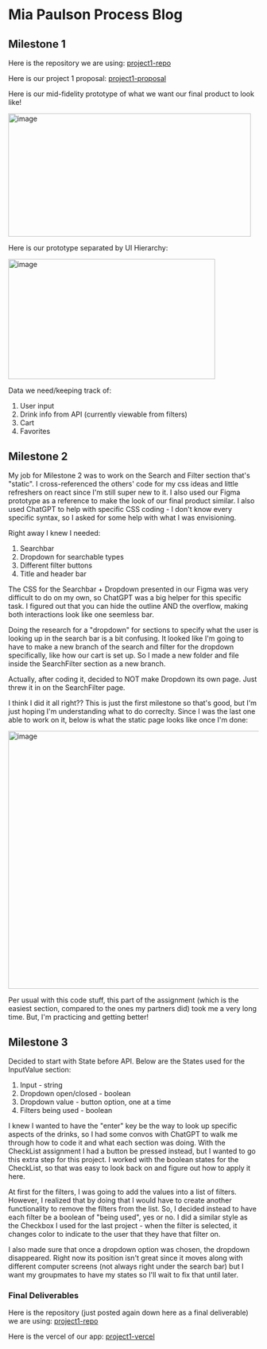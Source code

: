 # Mia Paulson Process Blog

## Milestone 1

Here is the repository we are using:
[project1-repo](https://github.com/CDAWGSWAGMAN/ATLS-4630-Project-1)

Here is our project 1 proposal:
[project1-proposal](https://o365coloradoedu-my.sharepoint.com/:w:/g/personal/mipa2824_colorado_edu/EX9IurRvKKdLlSEHVn_e0GcB2Sgf49iyLpLMWYlKwDj0Wg?e=qd1BOs)


Here is our mid-fidelity prototype of what we want our final product to look like!

<img width="488" height="247.66" alt="image" src="https://github.com/user-attachments/assets/c3927da6-c918-449c-80b4-487969958b02" />

Here is our prototype separated by UI Hierarchy:

<img width="416" height="242.66" alt="image" src="https://github.com/user-attachments/assets/f35a470e-75c1-427f-8521-ecf889ce31e9" />


Data we need/keeping track of:
1. User input
2. Drink info from API (currently viewable from filters)
3. Cart
4. Favorites


## Milestone 2
My job for Milestone 2 was to work on the Search and Filter section that's "static". I cross-referenced the others' code for my css ideas and little refreshers on react since I'm still super new to it. I also used our Figma prototype as a reference to make the look of our final product similar. I also used ChatGPT to help with specific CSS coding - I don't know every specific syntax, so I asked for some help with what I was envisioning.


Right away I knew I needed:
1. Searchbar
2. Dropdown for searchable types
3. Different filter buttons
4. Title and header bar


The CSS for the Searchbar + Dropdown presented in our Figma was very difficult to do on my own, so ChatGPT was a big helper for this specific task. I figured out that you can hide the outline AND the overflow, making both interactions look like one seemless bar.

Doing the research for a "dropdown" for sections to specify what the user is looking up in the search bar is a bit confusing. It looked like I'm going to have to make a new branch of the search and filter for the dropdown specifically, like how our cart is set up. So I made a new folder and file inside the SearchFilter section as a new branch.

Actually, after coding it, decided to NOT make Dropdown its own page. Just threw it in on the SearchFilter page.

I think I did it all right?? This is just the first milestone so that's good, but I'm just hoping I'm understanding what to do correclty. Since I was the last one able to work on it, below is what the static page looks like once I'm done:

<img width="952.66" height="519" alt="image" src="https://github.com/user-attachments/assets/ee372eea-8af3-4777-9756-a8d69f0381d5" />


Per usual with this code stuff, this part of the assignment (which is the easiest section, compared to the ones my partners did) took me a very long time. But, I'm practicing and getting better!


## Milestone 3

Decided to start with State before API. Below are the States used for the InputValue section:
1. Input - string
2. Dropdown open/closed - boolean
3. Dropdown value - button option, one at a time
4. Filters being used - boolean

I knew I wanted to have the "enter" key be the way to look up specific aspects of the drinks, so I had some convos with ChatGPT to walk me through how to code it and what each section was doing. With the CheckList assignment I had a button be pressed instead, but I wanted to go this extra step for this project. I worked with the boolean states for the CheckList, so that was easy to look back on and figure out how to apply it here.

At first for the filters, I was going to add the values into a list of filters. However, I realized that by doing that I would have to create another functionality to remove the filters from the list. So, I decided instead to have each filter be a boolean of "being used", yes or no. I did a similar style as the Checkbox I used for the last project - when the filter is selected, it changes color to indicate to the user that they have that filter on.

I also made sure that once a dropdown option was chosen, the dropdown disappeared. Right now its position isn't great since it moves along with different computer screens (not always right under the search bar) but I want my groupmates to have my states so I'll wait to fix that until later.


### Final Deliverables
Here is the repository (just posted again down here as a final deliverable) we are using:
[project1-repo](https://github.com/CDAWGSWAGMAN/ATLS-4630-Project-1)

Here is the vercel of our app:
[project1-vercel](https://atls-4630-project-1.vercel.app/)
